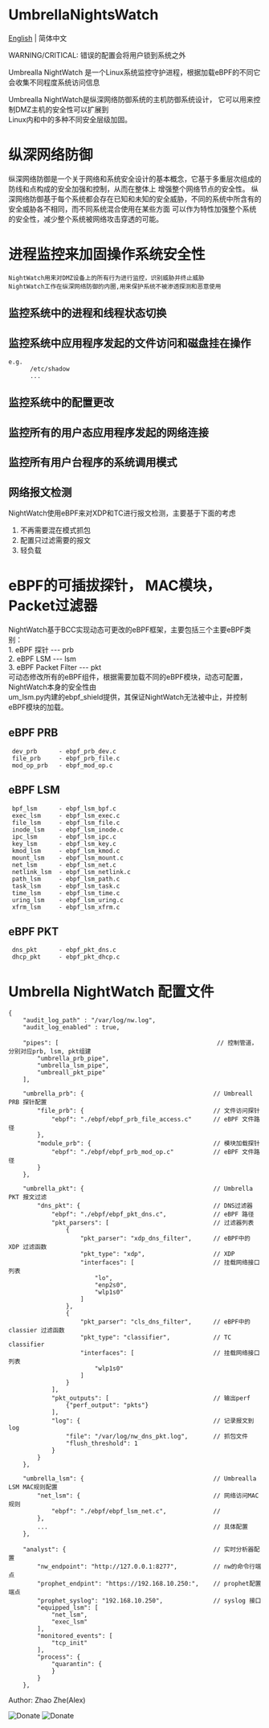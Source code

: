 # UmbrellaNightsWatch     

[English](README.md) | 简体中文    

WARNING/CRITICAL: 错误的配置会将用户锁到系统之外    

Umbrealla NightWatch 是一个Linux系统监控守护进程，根据加载eBPF的不同它会收集不同程度系统访问信息     

Umbrealla NightWatch是纵深网络防御系统的主机防御系统设计， 它可以用来控制DMZ主机的安全性可以扩展到    
Linux内和中的多种不同安全层级加固。    

# 纵深网络防御       

纵深网络防御是一个关于网络和系统安全设计的基本概念，它基于多重层次组成的防线和点构成的安全加强和控制，从而在整体上
增强整个网络节点的安全性。
纵深网络防御基于每个系统都会存在已知和未知的安全威胁，不同的系统中所含有的安全威胁各不相同，而不同系统混合使用在某些方面
可以作为特性加强整个系统的安全性，减少整个系统被网络攻击穿透的可能。

# 进程监控来加固操作系统安全性     

    NightWatch用来对DMZ设备上的所有行为进行监控，识别威胁并终止威胁   
    NightWatch工作在纵深网络防御的内圈,用来保护系统不被渗透探测和恶意使用      

## 监控系统中的进程和线程状态切换       

## 监控系统中应用程序发起的文件访问和磁盘挂在操作       
    e.g.
          /etc/shadow
          ...

## 监控系统中的配置更改       
    
## 监控所有的用户态应用程序发起的网络连接        

## 监控所有用户台程序的系统调用模式    

## 网络报文检测         
  NightWatch使用eBPF来对XDP和TC进行报文检测，主要基于下面的考虑     
  1. 不再需要混在模式抓包    
  2. 配置只过滤需要的报文          
  3. 轻负载        

# eBPF的可插拔探针， MAC模块， Packet过滤器    

  NightWatch基于BCC实现动态可更改的eBPF框架，主要包括三个主要eBPF类别：    
     1. eBPF 探针             --- prb    
     2. eBPF LSM             --- lsm   
     3. eBPF Packet Filter   --- pkt   
  可动态修改所有的eBPF组件，根据需要加载不同的eBPF模块，动态可配置， NightWatch本身的安全性由     
  um_lsm.py内建的ebpf_shield提供，其保证NightWatch无法被中止，并控制eBPF模块的加载。   

## eBPF PRB    
     dev_prb      - ebpf_prb_dev.c    
     file_prb     - ebpf_prb_file.c    
     mod_op_prb   - ebpf_mod_op.c   

## eBPF LSM   
     bpf_lsm      - ebpf_lsm_bpf.c    
     exec_lsm     - ebpf_lsm_exec.c    
     file_lsm     - ebpf_lsm_file.c    
     inode_lsm    - ebpf_lsm_inode.c    
     ipc_lsm      - ebpf_lsm_ipc.c    
     key_lsm      - ebpf_lsm_key.c    
     kmod_lsm     - ebpf_lsm_kmod.c    
     mount_lsm    - ebpf_lsm_mount.c   
     net_lsm      - ebpf_lsm_net.c   
     netlink_lsm  - ebpf_lsm_netlink.c    
     path_lsm     - ebpf_lsm_path.c    
     task_lsm     - ebpf_lsm_task.c    
     time_lsm     - ebpf_lsm_time.c    
     uring_lsm    - ebpf_lsm_uring.c   
     xfrm_lsm     - ebpf_lsm_xfrm.c   
     
## eBPF PKT   
     dns_pkt      - ebpf_pkt_dns.c    
     dhcp_pkt     - ebpf_pkt_dhcp.c    

# Umbrella NightWatch 配置文件    
```
{
    "audit_log_path" : "/var/log/nw.log",
    "audit_log_enabled" : true, 
   
    "pipes": [                                            // 控制管道，分别对应prb, lsm, pkt组建
        "umbrella_prb_pipe",
        "umbrella_lsm_pipe",
        "umbreall_pkt_pipe"
    ],

    "umbrella_prb": {                                    // Umbreall PRB 探针配置
        "file_prb": {                                    // 文件访问探针 
            "ebpf": "./ebpf/ebpf_prb_file_access.c"      // eBPF 文件路径
        },
        "module_prb": {                                  // 模块加载探针
            "ebpf": "./ebpf/ebpf_prb_mod_op.c"           // eBPF 文件路径
        }
    },

    "umbrella_pkt": {                                    // Umbrella PKT 报文过滤 
        "dns_pkt": {                                     // DNS过滤器
            "ebpf": "./ebpf/ebpf_pkt_dns.c",             // eBPF 路径
            "pkt_parsers": [                             // 过滤器列表
                {
                    "pkt_parser": "xdp_dns_filter",      // eBPF中的 XDP 过滤函数
                    "pkt_type": "xdp",                   // XDP
                    "interfaces": [                      // 挂载网络接口列表    
                        "lo",
                        "enp2s0",
                        "wlp1s0" 
                    ]
                },
                {
                    "pkt_parser": "cls_dns_filter",      // eBPF中的 classier 过滤函数 
                    "pkt_type": "classifier",            // TC classifier
                    "interfaces": [                      // 挂载网络接口列表
                        "wlp1s0"
                    ]
                }
            ],
            "pkt_outputs": [                             // 输出perf 
                {"perf_output": "pkts"}
            ],
            "log": {                                     // 记录报文到 log 
                "file": "/var/log/nw_dns_pkt.log",       // 抓包文件   
                "flush_threshold": 1
            }
        }
    },

    "umbrella_lsm": {                                    // Umbrealla LSM MAC规则配置
        "net_lsm": {                                     // 网络访问MAC规则
            "ebpf": "./ebpf/ebpf_lsm_net.c",             // 
        },
        ...                                              // 具体配置
    },

    "analyst": {                                         // 实时分析器配置   
        "nw_endpoint": "http://127.0.0.1:8277",          // nw的命令行端点
        "prophet_endpint": "https://192.168.10.250:",    // prophet配置端点
        "prophet_syslog": "192.168.10.250",              // syslog 接口   
        "equipped_lsm": [
            "net_lsm",
            "exec_lsm"
        ],
        "monitored_events": [
            "tcp_init"
        ],
        "process": {
            "quarantin": {
            }
        }
    },

```

Author: Zhao Zhe(Alex)

![Donate](./DONATE.JPG)
![Donate](./DONATE_Z.JPG)
